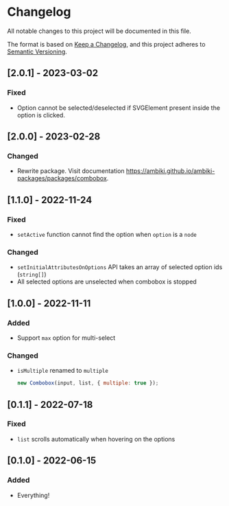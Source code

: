 # Changelog

All notable changes to this project will be documented in this file.

The format is based on [Keep a Changelog](https://keepachangelog.com/en/1.0.0/),
and this project adheres to [Semantic Versioning](https://semver.org/spec/v2.0.0.html).

## [2.0.1] - 2023-03-02

### Fixed

- Option cannot be selected/deselected if SVGElement present inside the option is clicked.

## [2.0.0] - 2023-02-28

### Changed

- Rewrite package. Visit documentation https://ambiki.github.io/ambiki-packages/packages/combobox.

## [1.1.0] - 2022-11-24

### Fixed

- `setActive` function cannot find the option when `option` is a `node`

### Changed

- `setInitialAttributesOnOptions` API takes an array of selected option ids (`string[]`)
- All selected options are unselected when combobox is stopped

## [1.0.0] - 2022-11-11

### Added

- Support `max` option for multi-select

### Changed

- `isMultiple` renamed to `multiple`
  ```js
  new Combobox(input, list, { multiple: true });
  ```

## [0.1.1] - 2022-07-18

### Fixed

- `list` scrolls automatically when hovering on the options

## [0.1.0] - 2022-06-15

### Added

- Everything!
